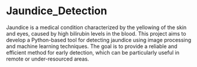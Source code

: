 # Jaundice_Detection

Jaundice is a medical condition characterized by the yellowing of the skin and eyes, caused by high bilirubin levels in the blood. This project aims to develop a Python-based tool for detecting jaundice using image processing and machine learning techniques. The goal is to provide a reliable and efficient method for early detection, which can be particularly useful in remote or under-resourced areas.
